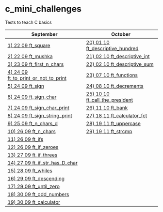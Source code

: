 # c_mini_challenges
Tests to teach C basics

September| October |
-------------|-------------|
[1) 22 09 ft_square](https://github.com/Ysoroko/c_mini_challenges/blob/main/001_22_09_ft_square.MD) | [20) 01 10 ft_descriptive_hundred](https://github.com/Ysoroko/c_mini_challenges/blob/main/020_01_10_ft_descriptive_hundred.MD) |
[2) 22 09 ft_mushka](https://github.com/Ysoroko/c_mini_challenges/blob/main/002_22_09_ft_mushka.MD) |  [21) 02 10 ft_descriptive_int](https://github.com/Ysoroko/c_mini_challenges/blob/main/021_02_10_ft_descriptive_int.MD) |
[3) 23 09 ft_first_n_chars](https://github.com/Ysoroko/c_mini_challenges/blob/main/003_23_09_ft_first_n_chars.MD) | [22) 02 10 ft_descriptive_sum](https://github.com/Ysoroko/c_mini_challenges/blob/main/022_02_10_ft_descriptive_sum.MD) |
[4) 24 09 ft_to_print_or_not_to_print](https://github.com/Ysoroko/c_mini_challenges/blob/main/004_24_09_ft_to_print_or_not_to_print.MD) | [23) 07 10 ft_functions](https://github.com/Ysoroko/c_mini_challenges/blob/main/023_07_10_ft_functions.MD) 
[5) 24 09 ft_sign](https://github.com/Ysoroko/c_mini_challenges/blob/main/005_24_09_ft_sign.MD) |  [24) 08 10 ft_decrements](https://github.com/Ysoroko/c_mini_challenges/blob/main/024_08_10_ft_decrements.MD) |
[6) 24 09 ft_sign_char](https://github.com/Ysoroko/c_mini_challenges/blob/main/006_24_09_ft_sign_char.MD) | [25) 10 10 ft_call_the_president](https://github.com/Ysoroko/c_mini_challenges/blob/main/025_10_10_ft_call_the_president.MD) |
[7) 24 09 ft_sign_char_print](https://github.com/Ysoroko/c_mini_challenges/blob/main/007_24_09_ft_sign_char_print.MD) | [26) 11 10 ft_bank](https://github.com/Ysoroko/c_mini_challenges/blob/main/026_11_10_ft_bank.MD) |
[8) 24 09 ft_sign_string_print](https://github.com/Ysoroko/c_mini_challenges/blob/main/008_24_09_ft_sign_string_print.MD) | [27) 18 11 ft_calculator_fct](https://github.com/Ysoroko/c_mini_challenges/blob/main/027_18_10_ft_calculator_fct.MD) |
[9) 25 09 ft_n_chars_d](https://github.com/Ysoroko/c_mini_challenges/blob/main/009_25_09_ft_n_chars_d.MD) | [28) 19 11 ft_uppercase](https://github.com/Ysoroko/c_mini_challenges/blob/main/028_19_10_ft_uppercase.MD) |
[10) 26 09 ft_n_chars](https://github.com/Ysoroko/c_mini_challenges/blob/main/010_26_09_ft_n_chars.MD) | [29) 19 11 ft_strcmp](https://github.com/Ysoroko/c_mini_challenges/blob/main/029_19_10_ft_strcmp.MD) |
[11) 26 09 ft_ifs](https://github.com/Ysoroko/c_mini_challenges/blob/main/011_26_09_ft_ifs.MD) | |
[12) 26 09 ft_if_zeroes](https://github.com/Ysoroko/c_mini_challenges/blob/main/012_26_09_ft_if_zeroes.MD) | |
[13) 27 09 ft_if_threes](https://github.com/Ysoroko/c_mini_challenges/blob/main/013_27_09_ft_if_threes.MD) | |
[14) 27 09 ft_if_str_has_D_char](https://github.com/Ysoroko/c_mini_challenges/blob/main/014_27_09_ft_if_str_has_D_char.MD) | |
[15) 28 09 ft_whiles](https://github.com/Ysoroko/c_mini_challenges/blob/main/015_28_09_ft_whiles.MD) | |
[16) 29 09 ft_descending](https://github.com/Ysoroko/c_mini_challenges/blob/main/016_29_09_ft_descending.MD) | |
[17) 29 09 ft_until_zero](https://github.com/Ysoroko/c_mini_challenges/blob/main/017_29_09_ft_until_zero.MD) | |
[18) 30 09 ft_odd_numbers](https://github.com/Ysoroko/c_mini_challenges/blob/main/018_30_09_ft_odd_numbers.MD) | |
[19) 30 09 ft_calculator](https://github.com/Ysoroko/c_mini_challenges/blob/main/019_30_09_ft_calculator.MD) | |

